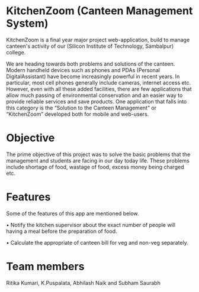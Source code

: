 # KitchenZoom (Canteen Management System)
KitchenZoom is a final year major project web-application, build to manage canteen's activity of our (Silicon Institute of Technology, Sambalpur) college.

We are heading towards both problems and solutions of the canteen. Modern handheld devices such as phones and PDAs (Personal DigitalAssistant) have become increasingly powerful in recent years. In particular, most cell phones generally include cameras, internet access etc. However, even with all these added facilities, there are few applications that allow much passing of environmental conservation and an easier way to provide reliable services and save products. One application that falls into this category is the “Solution to the Canteen Management” or “KitchenZoom” developed both for mobile and web-users. 

# Objective
The prime objective of this project was to solve the basic problems that the management and students are facing in our day today life. These problems include shortage of food, wastage of food, excess money being charged etc.

# Features
  Some of the features of this app are mentioned below.
  
  • Notify the kitchen supervisor about the exact number of people will having a meal before the preparation of food.
  
  • Calculate the appropriate of canteen bill for veg and non-veg separately.

# Team members
Ritika Kumari, K.Puspalata, Abhilash Naik and Subham Saurabh
